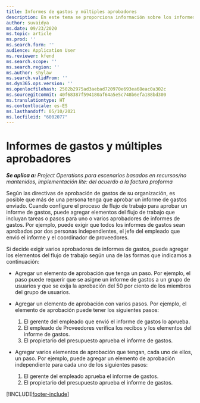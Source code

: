 ```yaml
---
title: Informes de gastos y múltiples aprobadores
description: En este tema se proporciona información sobre los informes de gastos que requieren la aprobación de más de una persona.
author: suvaidya
ms.date: 09/23/2020
ms.topic: article
ms.prod: ''
ms.search.form: ''
audience: Application User
ms.reviewer: kfend
ms.search.scope: ''
ms.search.region: ''
ms.author: shylaw
ms.search.validFrom: ''
ms.dyn365.ops.version: ''
ms.openlocfilehash: 2502b2975ad3aebad720970e693ea68eac0a302c
ms.sourcegitcommit: 40f68387f594180af64a5e5c748b6efa188bd300
ms.translationtype: HT
ms.contentlocale: es-ES
ms.lasthandoff: 05/10/2021
ms.locfileid: "6002077"
---
```

# <a name="expense-reports-and-multiple-approvers"></a>Informes de gastos y múltiples aprobadores

_**Se aplica a:** Project Operations para escenarios basados en recursos/no mantenidos, implementación lite: del acuerdo a la factura proforma_

Según las directivas de aprobación de gastos de su organización, es posible que más de una persona tenga que aprobar un informe de gastos enviado. Cuando configure el proceso de flujo de trabajo para aprobar un informe de gastos, puede agregar elementos del flujo de trabajo que incluyan tareas o pasos para uno o varios aprobadores de informes de gastos. Por ejemplo, puede exigir que todos los informes de gastos sean aprobados por dos personas independientes, el jefe del empleado que envió el informe y el coordinador de proveedores.

Si decide exigir varios aprobadores de informes de gastos, puede agregar los elementos del flujo de trabajo según una de las formas que indicamos a continuación:

- Agregar un elemento de aprobación que tenga un paso. Por ejemplo, el paso puede requerir que se asigne un informe de gastos a un grupo de usuarios y que se exija la aprobación del 50 por ciento de los miembros del grupo de usuarios.
- Agregar un elemento de aprobación con varios pasos. Por ejemplo, el elemento de aprobación puede tener los siguientes pasos:

    1. El gerente del empleado que envió el informe de gastos lo aprueba.
    2. El empleado de Proveedores verifica los recibos y los elementos del informe de gastos.
    3. El propietario del presupuesto aprueba el informe de gastos.

- Agregar varios elementos de aprobación que tengan, cada uno de ellos, un paso. Por ejemplo, puede agregar un elemento de aprobación independiente para cada uno de los siguientes pasos:

    1. El gerente del empleado aprueba el informe de gastos.
    2. El propietario del presupuesto aprueba el informe de gastos.


[!INCLUDE[footer-include](../includes/footer-banner.md)]